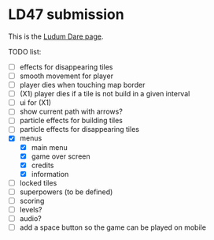 # LD47 submission

This is the [Ludum Dare page](https://ldjam.com/events/ludum-dare/47/$223139).

TODO list:
 * [ ] effects for disappearing tiles
 * [ ] smooth movement for player
 * [ ] player dies when touching map border
 * [ ] (X1) player dies if a tile is not build in a given interval
 * [ ] ui for (X1)
 * [ ] show current path with arrows?
 * [ ] particle effects for building tiles
 * [ ] particle effects for disappearing tiles
 * [x] menus
   * [x] main menu
   * [x] game over screen
   * [x] credits
   * [x] information
 * [ ] locked tiles
 * [ ] superpowers (to be defined)
 * [ ] scoring
 * [ ] levels?
 * [ ] audio?
 * [ ] add a space button so the game can be played on mobile
